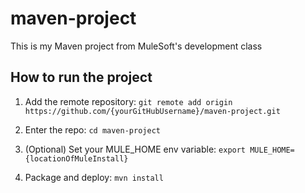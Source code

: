 # maven-project 
 
 This is my Maven project from MuleSoft's development class 
 
 ## How to run the project 
 
1. Add the remote repository: `git remote add origin https://github.com/{yourGitHubUsername}/maven-project.git` 
 
2. Enter the repo: `cd maven-project` 
 
3. (Optional) Set your MULE_HOME env variable: `export MULE_HOME={locationOfMuleInstall}` 
 
4. Package and deploy: `mvn install` 